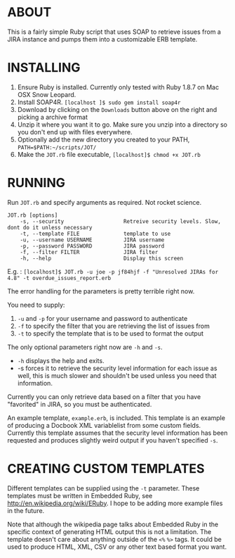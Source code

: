 # ABOUT
This is a fairly simple Ruby script that uses SOAP to retrieve issues from a JIRA instance and pumps them into
a customizable ERB template.

# INSTALLING
1. Ensure Ruby is installed.  Currently only tested with Ruby 1.8.7 on Mac OSX Snow Leopard.
2. Install SOAP4R.  `[localhost ]$ sudo gem install soap4r`
3. Download by clicking on the `Downloads` button above on the right and picking a archive format
4. Unzip it where you want it to go.   Make sure you unzip into a directory so you don't end up with files everywhere.
4. Optionally add the new directory you created to your PATH, `PATH=$PATH:~/scripts/JOT/`
5. Make the `JOT.rb` file executable, `[localhost]$ chmod +x JOT.rb`

# RUNNING
Run `JOT.rb` and specify arguments as required.  Not rocket science.

    JOT.rb [options]
        -s, --security                   Retreive security levels. Slow, dont do it unless necessary
        -t, --template FILE              template to use
        -u, --username USERNAME          JIRA username
        -p, --password PASSWORD          JIRA password
        -f, --filter FILTER              JIRA filter
        -h, --help                       Display this screen

E.g. : `[localhost]$ JOT.rb -u joe -p jf84hjf -f "Unresolved JIRAs for 4.8" -t overdue_issues_report.erb`

The error handling for the parameters is pretty terrible right now.  

You need to supply:

1.  `-u` and `-p` for your username and password to authenticate
2.  `-f` to specify the filter that you are retrieving the list of issues from
3.  `-t` to specify the template that is to be used to format the output

The only optional parameters right now are `-h` and `-s`.  

* `-h` displays the help and exits.  
* -s forces it to retrieve the security level information for each issue as well, this is much slower and
  shouldn't be used unless you need that information.

Currently you can only retrieve data based on a filter that you have "favorited" in JIRA, so you must be 
authenticated.

An example template, `example.erb`, is included. This template is an example of producing a Docbook XML
variablelist from some custom fields. Currently this template assumes that the security level information has
been requested and produces slightly weird output if you haven't specified `-s`.

# CREATING CUSTOM TEMPLATES
Different templates can be supplied using the `-t` parameter. These templates must be written in Embedded
Ruby, see <http://en.wikipedia.org/wiki/ERuby>. I hope to be adding more example files in the future.

Note that although the wikipedia page talks about Embedded Ruby in the specific context of generating HTML
output this is not a limitation. The template doesn't care about anything outside of the `<%` `%>` tags. It
could be used to produce HTML, XML, CSV or any other text based format you want.


